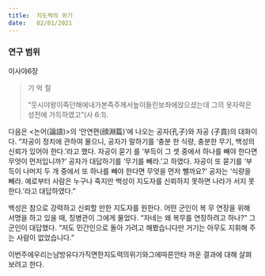 ```yaml
---
title:  지도력의 위기
date:   02/01/2021
---
```


### 연구 범위
이사야6장

> <p> 기 억 절 </p>
> “웃시야왕이죽던해에내가본즉주께서높이들린보좌에앉으셨는데 그의 옷자락은 성전에 가득하였고”(사 6:1).

다음은 <논어(論語)>의 ‘안연편(顔淵篇)’에 나오는 공자(孔子)와 자공 (子貢)의 대화이다. “자공이 정치에 관하여 물으니, 공자가 말하기를 ‘충분 한 식량, 충분한 무기, 백성의 신뢰가 있어야 한다.’라고 했다. 자공이 묻기 를 ‘부득이 그 셋 중에서 하나를 빼야 한다면 무엇이 먼저입니까?’ 공자가 대답하기를 ‘무기를 빼라.’고 하였다. 자공이 또 묻기를 ‘부득이 나머지 두 개 중에서 또 하나를 빼야 한다면 무엇을 먼저 뺄까요?’ 공자는 ‘식량을 빼라. 예로부터 사람은 누구나 죽지만 백성이 지도자를 신뢰하지 못하면 나라가 서지 못한다.’라고 대답하였다.”

백성은 참으로 강력하고 신뢰할 만한 지도자를 원한다. 어떤 군인이 복 무 연장을 위해 서명을 하고 있을 때, 징병관이 그에게 물었다. “자네는 왜 복무를 연장하려고 하나?” 그 군인이 대답했다. “저도 민간인으로 돌아 가려고 해봤습니다만 거기는 아무도 지휘해 주는 사람이 없었습니다.”

이번주에우리는남방유다가직면한지도력의위기와그에따른안타 까운 결과에 대해 살펴보려고 한다.